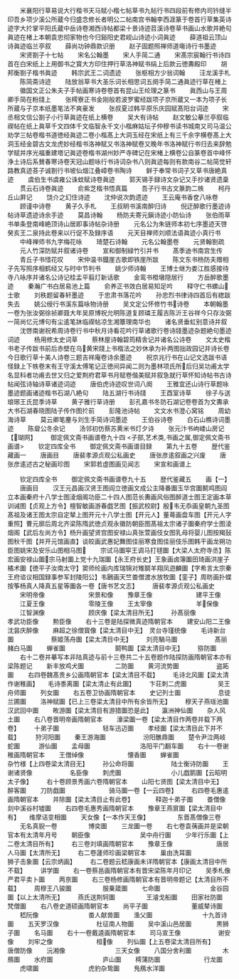 <!-- { "loadSidebar": true } -->
　　米襄阳行草易说大行楷书天马赋小楷七帖草书九帖行书四段前有修内司钤缝半印吾乡项少溪公所蔵今归盛念修长者明公二帖南宫书翰李西涯篆于卷首行草集英诗迹字大扵掌平阳氏蔵中岳诗卷湘西诗帖都梁十景诗迹苕溪诗卷草书画山水歌并絶句眞迹在楮上本朝袁忠彻家物也今归谿阳史君岘山诗迹小词眞迹
　　薛道祖云顶山诗眞迹临兰亭叙
　　薛尚功钟鼎款识册
　　赵子固题照禅师道塲诗行书墨迹
　　宋贤劄子十七帖
　　宋名公翰墨
　　宋人手简二通
　　宋髙宗宸翰行书诗四首在白宋纸上上用御书之寳大方印住押行草洛神赋书绢上后款云徳夀殿印
　　胡邦衡劄子楷书眞迹
　　韩宗武王二词遗迹
　　张枢相方少翁词翰
　　汪龙溪手札
　　陈简斋诗迹
　　陆放翁草书大圣乐词长相思词五阕手简二通眞迹行草在楮上
　　徽国文正公朱夫子手帖画寒诗卷卷首有昆山王纶理之篆书
　　眞西山与王周卿手简在粉牋上
　　张樗寮正书金刚般若波罗蜜经跋项子京所蔵又一本为项子长所蔵与子京本纸墨笔法不爽豪发
　　张叔夏过韩平原乐庆园赋髙阳台词迹
　　宋丞相文信公劄子小行草眞迹在纸上横卷
　　吴大有诗帖
　　赵文敏公摹兰亭叙临禊帖在纸上眞草千文四体千文临智永千文小楷麻姑坛子仲穆书读书城南又司马温公劝学三帖卷楷书道徳经眞迹二卷小楷髙上大洞玉经在宋纸上有三千余字横卷髙上大洞玉经金碧古文龙虎妙经楷书洛神赋又书洛神赋卷又晚年书洛神赋行书归去来辞勉学赋并序光福重建塔记眞迹卷楷书湖州妙严寺碑记在宋楮上横卷公自篆卷首中峰怀浄土诗后系賛春寒诗卷天冠山题咏行书诗词杂书八则眞迹每则有款南谷二帖简觉轩路教真迹荅子诚劄行书坡仙烟江叠嶂卷书陶诗
　　鲜于奉常书词子又草书唐絶真迹
　　虞伯生书虞雍公诛蚊赋诗卷眞迹
　　郭天锡手録诗文杂记又手抄诸贤遗稾
　　贯云石诗卷眞迹
　　俞紫芝楷书悟真篇
　　吾子行书古文篆韵二帙
　　柯丹丘山屛记
　　饶介之幻住诗迹
　　沈仲说次韵遗迹
　　王云庵书香奁八咏卷
　　顾谨中诗卷
　　黄子久手札
　　王叔眀书溪南醉归诗
　　倪迂醉歌行墨迹诗帖诗草遗迹诗余手迹
　　莫昌诗翰
　　杨防夫寄元鎭诗迹小防仙诗
　　张伯雨草书单条登南峰絶顶诗山居即事诗帖杂诗册
　　元名公为朱链师本初七序墨迹天啓癸亥王二泉持此卷来以行促不及録序语
　　元天目禅师刘顺法语眞迹小真行书
　　中峰禅师书九字梅花咏
　　琦楚石诗翰
　　元名公翰墨卷
　　元贤翰劄疏
　　元人竹深防赋并叙诸诗卷
　　宣和御制緑竹引并书
　　髙季迪书南宫生传
　　青丘子书惜花叹
　　宋仲温书鐡崖古歌即铁崖所跋
　　陈文东书杨防夫赠相子先写照序相鹤经又与时中节判书
　　姚少师诗翰
　　王博士继为娄江胜感接待寺八咏序并诸名公诗记桂孟平翦灯新话歌
　　金鸾书橙墩隠居行
　　方岳醉歌墨迹
　　秦瀚广书白居易池上篇
　　俞养正书效白居易知足吟
　　释守仁书螺山士歌
　　刘秩题留春轩墨迹
　　于忠肃书落花吟
　　孙忠烈书律诗四首后有緫跋失去
　　姚公绶行书溪东篇咏物诗册
　　吴文定公怀修竹书诗卷
　　本朝翰墨一卷为张汝弼徐祯卿聂大年吴原博祝允明陈道复顾璘王履吉陈沂王谷祥今只存汝弼一简尚忆元博句有尘逺笔牀临禊帖凉生湘簟理南华也
　　诸名贤垂虹别意诗并叙
　　沈啓南谢祝希周诗卷行书中秋月诗看花吟行草诸歌行卷诗牋墨迹杂题絶句墨迹词迹
　　杨用修太史词草
　　蔡林屋诗翰碧筠精舎记并诸名公诗卷
　　文太史楷书老子传跋书前后赤壁在乌黄宋牋上书楷法之妙休承为补两图拙政园记并诗长卷今日歌行草十美人诗卷三题吉祥庵卷诗余墨迹
　　祝京兆行书在山记文选跋书语怪録上下帙卷末有王守溪太傅笔记正徳间异闻二则为墨林项氏所后归吴功甫太学名显科者功甫去世又归之爱荆府君草书月赋卷偕美赋并叙急就行草怀知诗帖书古诗帖闻弦诗轴诗草诸迹词迹
　　唐伯虎诗迹叹世词八阕
　　王雅宜还山诗行草题咏墨迹题画诸迹楷书石湖八絶句
　　陆五湖行书诗牋
　　王酉室诗草
　　徐子与送琅琊王氏昆季诗草
　　黄子雅行草诗册
　　彭孔嘉书冬防石湖记卷卷首为文夀承大书石湖春晓图陆子传作图扵前
　　彭隆池诗帖
　　文文水书澄心窝铭
　　周幼海诗草
　　莫云卿笔麈与刘生手简诗词墨迹
　　王伯谷诗卷
　　白石山樵诗词墨迹
　　陈睂公冬余记
　　汤邻初仿蔡苏黄米书灯夕诗
　　张元汴书岣嵝山房记【瑚网】
　　御定佩文斋书画谱卷九十四
<子部,艺术类,书画之属,御定佩文斋书画谱>
　　钦定四库全书
　　御定佩文斋书画谱目録
　　第九十五卷
　　歴代鉴藏画一
　　唐画目
　　唐裴孝源贞观公私画史
　　唐张彦逺叙画之兴废
　　唐张彦逺述古之秘画珍图
　　宋郭若虚图画见闻志
　　宋宣和画谱上






　　钦定四库全书
　　御定佩文斋书画谱卷九十五
　　歴代鉴藏五
　　画【一】
　　唐画目
　　汉王元昌画汉贤王图阎立徳画文成公主降番圗玉华宫圗鬭鸡图阎立本画秦府十八学士图淩烟阁功臣二十四人图范长夀画风俗图醉道士图王定画本草训诫图【贞观上方令】檀智敏画游春戯艺图【振武校尉】殷韦无忝画皇朝九圣图髙祖及诸王图太宗自定辇上图开元十八学士图【开元人】董蕚画盘车图【开元人字重照】曹元廓后周北齐梁陈隋武徳贞观永徽防朝臣图髙祖太宗诸子圗秦府学士图淩烟阁【武后左尚方令】杨升画望贤宫图安禄山真张萱画伎女图乳母将婴儿图按羯鼔图秋千图【并开元馆画直】谈皎画武惠妃舞图佳丽寒食图佳丽伎乐图韩干画龙朔功臣图姚宋及安乐山图相马图
　　宗试马圗寜王调马打毬圗【大梁人太府寺丞】陈宏画安禄山圗宗马射圗上党十九瑞圗【永王府长史】王象画卤簿圗田琦画洪崖子橘术圗【徳平子汝南太守】窦师纶画内库瑞锦对雉鬬羊翔凤逰麟圗【字希言太宗秦王府谘议相国録事参军封陵阳公】韦鶠画天竺畨僧渡水放牧圗【銮子】周昉画扑蝶按筝杨真人降真五星等圗各一卷【唐书艺文志】
　　唐裴孝源贞观公私画史
　　宋明帝像　　　　　　　宋景和像
　　豫章王像　　　　　　　建平王像
　　江夏王像　　　　　　　零陵王像
　　王太宰像　　　　　　　羊保像
　　江智渊像　　　　　　　顾庆像【梁太清目所无】
　　孙髙丽像　　　　　　　孝武功臣像
　　勲臣像
　　右十三卷是陆探微真迹隋朝官本
　　建安山阳二王像　　　　沈昙庆醉像
　　麻超之徐僧寳像【梁太清目中无】　灵台寺瑾统像
　　毛诗新台圗　　　　　　蔡姬荡舟圗【梁太清目中无】
　　刘亮騧马圗　　　　　　髙丽赭白马圗
　　蝉雀圗　　　　　　　　鬬鸭圗【梁太清目中无】
　　猕防圗
　　右十二卷并摹写本非陆真迹与前十三卷共二十五卷题作陆探防画隋朝官本亦有梁陈题记
　　新丰放鸡犬圗　　　　　二防圗
　　黄河流势圗　　　　　　盗跖圗
　　右四卷魏髙贵乡公画隋朝官本【梁太清目不载】
　　毛诗北风圗【梁太清作谢稚画】　　毛诗黍离圗【梁太清止有此圗】
　　卞荘刺二虎圗　　　　　吴王舟师圗
　　列女圗
　　右五卷卫协画隋朝官本
　　史记列士圗　　　　　　息徒兰圃圗
　　洛神赋圗【已上三卷梁太清目中所有余皆所无】
　　穆天子燕瑶池圗　　　　汉武回中圗
　　畋游圗【梁太清目有游猎圗恐是此】　　瀛洲神仙圗
　　杂人风土圗
　　右八卷晋明帝画隋朝官本
　　濠梁圗一卷【梁太清目作两卷并载下两卷】
　　十弟子圗　　　　　　　轻车迅迈圗
　　孝经圗【梁太清目此下并不载】　　　狩河阳圗
　　秦王游海圗　　　　　　汾阳醮鼎圗
　　楚令尹泣两岐蛇圗　　　游仙圗
　　孟母圗　　　　　　　　洛阳平门翻车圗
　　右十一卷谢稚画隋朝官本
　　王僧绰像　　　　　　　懐香圗
　　蝉雀圗　　　　　　　　杂竹様【上四卷梁太清目无】
　　孙公命将圗　　　　　　陆士衡诗防圗
　　王谢诸贤像　　　　　　名臣像
　　刺虎圗　　　　　　　　小儿戯鹅圗【云昭明太子像】
　　右十卷顾景秀画六卷隋朝官本
　　山阳七贤图【梁太清目中无】　　　醉客圗
　　刀防戯圗　　　　　　　骑马圗一卷【一云四卷】
　　右四卷毛惠逺画隋朝官本
　　并除圗【梁太清目止有此卷】　　　　释迦十弟子圗
　　畨僧像　　　　　　　　剡中溪谷村墟圗
　　右四卷毛惠秀画隋朝官本
　　豫章王燕賔圗【梁太清目中有】　　维摩诘变相圗
　　天女像【一本作天王像】　　　　　东晋髙僧像三卷
　　无名真貎一卷　　　　　博奕圗
　　三龙圗一卷
　　右七卷袁蒨画并是梁朝官本有太清年月号
　　朝臣像　　　　　　　　吴中舟行圗
　　少年行乐圗【上二卷太清目所有】
　　右三卷刘填画隋朝官本
　　豫章王像　　　　　　　唐居人马圗【太清所无】
　　右二卷蘧师珍画梁朝官本
　　巢由洗耳圗　　　　　　狮子击象圗【云宗炳画】
　　右二卷题云嵇康画未详隋朝官本【康画太清目中所不载】
　　讲学圗
　　右一卷蔡邕画隋朝官本有晋宋梁陈年月印记
　　吴季札像　　　　　　　严君平卖卜圗
　　两亰圗
　　右三卷杨修画隋朝官本有晋明帝题记【太清目所不载】
　　周穆王八骏圗　　　　　服乗箴圗
　　七命圗　　　　　　　　金谷园圗【以上太清所无】
　　燕氏送荆轲圗　　　　　王濬戈船圗
　　田家社防圗　　　　　　梵僧圗
　　右八卷史道硕画隋朝官本
　　尚平子圗　　　　　　　董威辇诗圗
　　嵇阮像　　　　　　　　畨人献兽圗
　　渔父圗　　　　　　　　十九首诗圗
　　五天罗汉像　　　　　　杜征南人物圗
　　吴中溪山邑居圗　　　　黒狮子圗
　　名马圗
　　右十一卷戴逵画隋朝官本
　　司马宣王像　　　　　　谢安像
　　刘牢之像　　　　　　　桓像
　　列仙圗【上五卷梁太清目所有】　　　唐僧防像
　　沅湘像　　　　　　　　三天女像
　　八国分舍利圗　　　　　木鴈圗
　　水府圗　　　　　　　　庐山圗
　　樗蒲防圗　　　　　　　行龙圗
　　虎啸圗　　　　　　　　虎豹杂鸷圗
　　鳬鴈水洋圗
